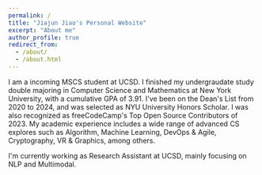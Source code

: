 ```yaml
---
permalink: /
title: "Jiajun Jiao's Personal Website"
excerpt: "About me"
author_profile: true
redirect_from: 
  - /about/
  - /about.html
---
```


I am a incoming MSCS student at UCSD. I finished my undergraudate study double majoring in Computer Science and Mathematics at New York University, with a cumulative GPA of 3.91. I've been on the Dean's List from 2020 to 2024, and was selected as NYU University Honors Scholar. I was also recognized as freeCodeCamp's Top Open Source Contributors of 2023. My academic experience includes a wide range of advanced CS explores such as Algorithm, Machine Learning, DevOps & Agile, Cryptography, VR & Graphics, among others.

I'm currently working as Research Assistant at UCSD, mainly focusing on NLP and Multimodal.